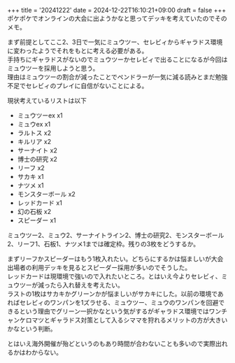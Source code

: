 +++
title = '20241222'
date = 2024-12-22T16:10:21+09:00
draft = false
+++
ポケポケでオンラインの大会に出ようかなと思ってデッキを考えていたのでそのメモ。  

まず前提としてここ2、3日で一気にミュウツー、セレビィからギャラドス環境に変わったようでそれをもとに考える必要がある。  
手持ちにギャラドスがないのでミュウツーかセレビィで出ることになるが今回はミュウツーを採用しようと思う。  
理由はミュウツーの割合が減ったことでペンドラーが一気に減る読みとまだ勉強不足でセレビィのプレイに自信がないことによる。  

現状考えているリストは以下
- ミュウツーex x1
- ミュウex x1
- ラルトス x2
- キルリア x2
- サーナイト x2
- 博士の研究 x2
- リーフ x2
- サカキ x1
- ナツメ x1
- モンスターボール x2
- レッドカード x1
- 幻の石板 x2
- スピーダー x1

ミュウツー2、ミュウ2、サーナイトライン2、博士の研究2、モンスターボール2、リーフ1、石板1、ナツメ1までは確定枠。残りの3枚をどうするか。  

まずリーフかスピーダーはもう1枚入れたい。どちらにするかは悩ましいが大会出場者の利用デッキを見るとスピーダー採用が多いのでそうした。  
レッドカードは現環境で強いので入れたいところ。とはいえ今よりセレビィ、ミュウツーが減ったら入れ替えを考えたい。  
ラストの1枚はサカキかグリーンかが悩ましいがサカキにした。以前の環境であればセレビィのワンパンを1ズラせる、ミュウツー、ミュウのワンパンを回避できるという理由でグリーン一択かなという気がするがギャラドス環境ではワンチャンケロマツとギャラドス対策として入るシママを狩れるメリットの方が大きいかなという判断。  

とはいえ海外開催が殆どというのもあり時間が合わないことも多いので実際出れるかはわからない。